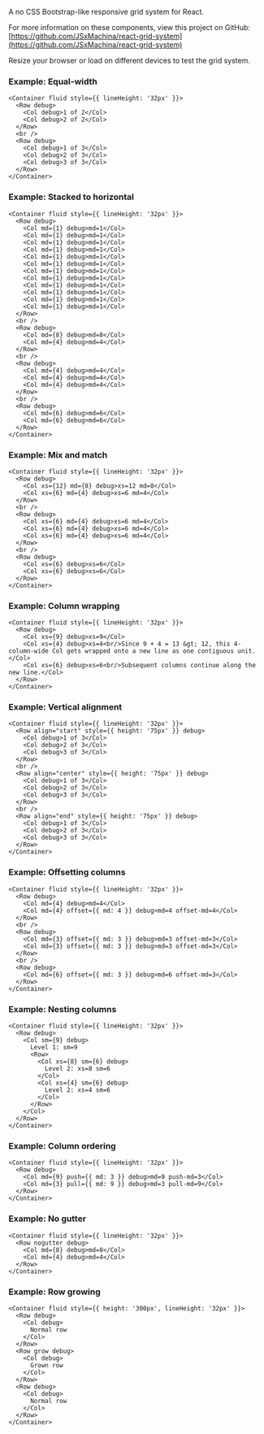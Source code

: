 A no CSS Bootstrap-like responsive grid system for React.

For more information on these components, view this project on GitHub: [https://github.com/JSxMachina/react-grid-system](https://github.com/JSxMachina/react-grid-system)

Resize your browser or load on different devices to test the grid system.

### Example: Equal-width

```
<Container fluid style={{ lineHeight: '32px' }}>
  <Row debug>
    <Col debug>1 of 2</Col>
    <Col debug>2 of 2</Col>
  </Row>
  <br />
  <Row debug>
    <Col debug>1 of 3</Col>
    <Col debug>2 of 3</Col>
    <Col debug>3 of 3</Col>
  </Row>
</Container>
```

### Example: Stacked to horizontal

```
<Container fluid style={{ lineHeight: '32px' }}>
  <Row debug>
    <Col md={1} debug>md=1</Col>
    <Col md={1} debug>md=1</Col>
    <Col md={1} debug>md=1</Col>
    <Col md={1} debug>md=1</Col>
    <Col md={1} debug>md=1</Col>
    <Col md={1} debug>md=1</Col>
    <Col md={1} debug>md=1</Col>
    <Col md={1} debug>md=1</Col>
    <Col md={1} debug>md=1</Col>
    <Col md={1} debug>md=1</Col>
    <Col md={1} debug>md=1</Col>
    <Col md={1} debug>md=1</Col>
  </Row>
  <br />
  <Row debug>
    <Col md={8} debug>md=8</Col>
    <Col md={4} debug>md=4</Col>
  </Row>
  <br />
  <Row debug>
    <Col md={4} debug>md=4</Col>
    <Col md={4} debug>md=4</Col>
    <Col md={4} debug>md=4</Col>
  </Row>
  <br />
  <Row debug>
    <Col md={6} debug>md=6</Col>
    <Col md={6} debug>md=6</Col>
  </Row>
</Container>
```

### Example: Mix and match

```
<Container fluid style={{ lineHeight: '32px' }}>
  <Row debug>
    <Col xs={12} md={8} debug>xs=12 md=8</Col>
    <Col xs={6} md={4} debug>xs=6 md=4</Col>
  </Row>
  <br />
  <Row debug>
    <Col xs={6} md={4} debug>xs=6 md=4</Col>
    <Col xs={6} md={4} debug>xs=6 md=4</Col>
    <Col xs={6} md={4} debug>xs=6 md=4</Col>
  </Row>
  <br />
  <Row debug>
    <Col xs={6} debug>xs=6</Col>
    <Col xs={6} debug>xs=6</Col>
  </Row>
</Container>
```

### Example: Column wrapping

```
<Container fluid style={{ lineHeight: '32px' }}>
  <Row debug>
    <Col xs={9} debug>xs=9</Col>
    <Col xs={4} debug>xs=4<br/>Since 9 + 4 = 13 &gt; 12, this 4-column-wide Col gets wrapped onto a new line as one contiguous unit.</Col>
    <Col xs={6} debug>xs=6<br/>Subsequent columns continue along the new line.</Col>
  </Row>
</Container>
```

### Example: Vertical alignment

```
<Container fluid style={{ lineHeight: '32px' }}>
  <Row align="start" style={{ height: '75px' }} debug>
    <Col debug>1 of 3</Col>
    <Col debug>2 of 3</Col>
    <Col debug>3 of 3</Col>
  </Row>
  <br />
  <Row align="center" style={{ height: '75px' }} debug>
    <Col debug>1 of 3</Col>
    <Col debug>2 of 3</Col>
    <Col debug>3 of 3</Col>
  </Row>
  <br />
  <Row align="end" style={{ height: '75px' }} debug>
    <Col debug>1 of 3</Col>
    <Col debug>2 of 3</Col>
    <Col debug>3 of 3</Col>
  </Row>
</Container>
```

### Example: Offsetting columns

```
<Container fluid style={{ lineHeight: '32px' }}>
  <Row debug>
    <Col md={4} debug>md=4</Col>
    <Col md={4} offset={{ md: 4 }} debug>md=4 offset-md=4</Col>
  </Row>
  <br />
  <Row debug>
    <Col md={3} offset={{ md: 3 }} debug>md=3 offset-md=3</Col>
    <Col md={3} offset={{ md: 3 }} debug>md=3 offset-md=3</Col>
  </Row>
  <br />
  <Row debug>
    <Col md={6} offset={{ md: 3 }} debug>md=6 offset-md=3</Col>
  </Row>
</Container>
```

### Example: Nesting columns

```
<Container fluid style={{ lineHeight: '32px' }}>
  <Row debug>
    <Col sm={9} debug>
      Level 1: sm=9
      <Row>
        <Col xs={8} sm={6} debug>
          Level 2: xs=8 sm=6
        </Col>
        <Col xs={4} sm={6} debug>
          Level 2: xs=4 sm=6
        </Col>
      </Row>
    </Col>
  </Row>
</Container>
```

### Example: Column ordering

```
<Container fluid style={{ lineHeight: '32px' }}>
  <Row debug>
    <Col md={9} push={{ md: 3 }} debug>md=9 push-md=3</Col>
    <Col md={3} pull={{ md: 9 }} debug>md=3 pull-md=9</Col>
  </Row>
</Container>
```

### Example: No gutter

```
<Container fluid style={{ lineHeight: '32px' }}>
  <Row nogutter debug>
    <Col md={8} debug>md=8</Col>
    <Col md={4} debug>md=4</Col>
  </Row>
</Container>
```

### Example: Row growing
```
<Container fluid style={{ height: '300px', lineHeight: '32px' }}>
  <Row debug>
    <Col debug>
      Normal row
    </Col>
  </Row>
  <Row grow debug>
    <Col debug>
      Grown row
    </Col>
  </Row>
  <Row debug>
    <Col debug>
      Normal row
    </Col>
  </Row>
</Container>
```
